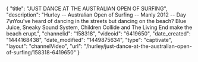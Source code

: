 {
    "title": "JUST DANCE AT THE AUSTRALIAN OPEN OF SURFING",
    "description": "Hurley -- Australian Open of Surfing -- Manly 2012 -- Day 7\nYou've heard of dancing in the streets but dancing on the beach? Blue Juice, Sneaky Sound System, Children Collide and The Living End make the beach erupt.",
    "channelid": "158318",
    "videoid": "6419650",
    "date_created": "1444168438",
    "date_modified": "1449875634",
    "type": "captivate",
    "layout": "channelVideo",
    "url": "\/hurley\/just-dance-at-the-australian-open-of-surfing\/158318-6419650"
}